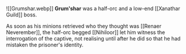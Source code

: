 ![[Grumshar.webp]]
**Grum'shar** was a half-orc and a low-end [[Xanathar Guild]] boss.

As soon as his minions retrieved who they thought was [[Renaer Neverember]], the half-orc begged [[Nihiloor]] let him witness the interrogation of the captive, not realising until after he did so that he had mistaken the prisoner's identity.